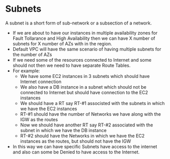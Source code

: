 # Subnets

A subnet is a short form of sub-network or a subsection of a network.

- If we are about to have our instances in multiple availability zones for Fault Tollarance and High Availability then we can have X number of subnets for X number of AZs with in the region.
- Default VPC will have the same scenario of having multiple subnets for the number of AZs
- If we need some of the resources connected to Internet and some should not then we need to have separate Route Tables.
- For example:
	- We have some EC2 instances in 3 subnets which should have Internet connection
	- We also have a DB instance in a subnet which should not be connected to Internet but should have connection to the EC2 instances
	- We should have a RT say RT-#1 associsted with the subnets in which we have the EC2 instances
	- RT-#1 should have the number of Networks we have along with the IGW as the routes
	- Now we should have another RT say RT-#2 associated with the subnet in which we have the DB instance
	- RT-#2 should have the Networks in which we have the EC2 instances as the routes, but should not have the IGW
- In this way we can have specific Subnets have access to the internet and also can some be Denied to have access to the Internet.
